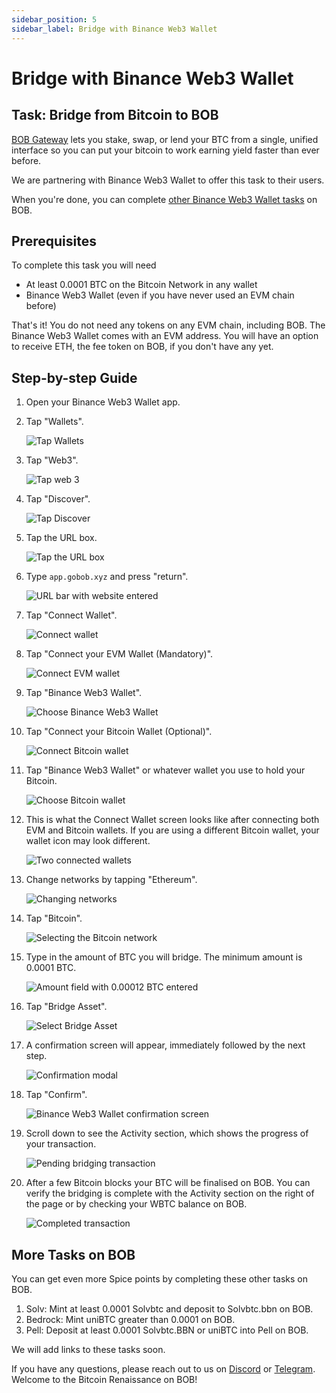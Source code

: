 ```yaml
---
sidebar_position: 5
sidebar_label: Bridge with Binance Web3 Wallet
---
```


# Bridge with Binance Web3 Wallet

## Task: Bridge from Bitcoin to BOB

[BOB Gateway](https://app.gobob.xyz) lets you stake, swap, or lend your BTC from a single, unified interface so you can put your bitcoin to work earning yield faster than ever before.

We are partnering with Binance Web3 Wallet to offer this task to their users.

When you're done, you can complete [other Binance Web3 Wallet tasks](#more-tasks-on-bob) on BOB.

## Prerequisites

To complete this task you will need

- At least 0.0001 BTC on the Bitcoin Network in any wallet
- Binance Web3 Wallet (even if you have never used an EVM chain before)

That's it! You do not need any tokens on any EVM chain, including BOB. The Binance Web3 Wallet comes with an EVM address. You will have an option to receive ETH, the fee token on BOB, if you don't have any yet.

## Step-by-step Guide

1. Open your Binance Web3 Wallet app.

1. Tap "Wallets".

   ![Tap Wallets](./images/01-binance-guide.png)

1. Tap "Web3".

   ![Tap web 3](./images/02-binance-guide.png)

1. Tap "Discover".

   ![Tap Discover](./images/03-binance-guide.png)

1. Tap the URL box.

   ![Tap the URL box](./images/04-binance-guide.png)

1. Type `app.gobob.xyz` and press "return".

   ![URL bar with website entered](./images/05-binance-guide.png)

1. Tap "Connect Wallet".

   ![Connect wallet](./images/06-binance-guide.png)

1. Tap "Connect your EVM Wallet (Mandatory)".

   ![Connect EVM wallet](./images/07-binance-guide.png)

1. Tap "Binance Web3 Wallet".

   ![Choose Binance Web3 Wallet](./images/08-binance-guide.png)

1. Tap "Connect your Bitcoin Wallet (Optional)".

   ![Connect Bitcoin wallet](./images/09-binance-guide.png)

1. Tap "Binance Web3 Wallet" or whatever wallet you use to hold your Bitcoin.

   ![Choose Bitcoin wallet](./images/10-binance-guide.png)

1. This is what the Connect Wallet screen looks like after connecting both EVM and Bitcoin wallets. If you are using a different Bitcoin wallet, your wallet icon may look different.

   ![Two connected wallets](./images/10b-binance-guide.png)

1. Change networks by tapping "Ethereum".

   ![Changing networks](./images/11-binance-guide.png)

1. Tap "Bitcoin".

   ![Selecting the Bitcoin network](./images/12-binance-guide.png)

1. Type in the amount of BTC you will bridge. The minimum amount is 0.0001 BTC.

   ![Amount field with 0.00012 BTC entered](./images/13-binance-guide.png)

1. Tap "Bridge Asset".

   ![Select Bridge Asset](./images/14-binance-guide.png)

1. A confirmation screen will appear, immediately followed by the next step.

   ![Confirmation modal](./images/15-binance-guide.png)

1. Tap "Confirm".

   ![Binance Web3 Wallet confirmation screen](./images/16-binance-guide.png)

1. Scroll down to see the Activity section, which shows the progress of your transaction.

   ![Pending bridging transaction](./images/17-binance-guide.png)

1. After a few Bitcoin blocks your BTC will be finalised on BOB. You can verify the bridging is complete with the Activity section on the right of the page or by checking your WBTC balance on BOB.

   ![Completed transaction](./images/18-binance-guide.png)

## More Tasks on BOB

You can get even more Spice points by completing these other tasks on BOB.

<!-- TODO: Add links to other tasks -->

1. Solv: Mint at least 0.0001 Solvbtc and deposit to Solvbtc.bbn on BOB.
1. Bedrock: Mint uniBTC greater than 0.0001 on BOB.
1. Pell: Deposit at least 0.0001 Solvbtc.BBN or uniBTC into Pell on BOB.

We will add links to these tasks soon.

If you have any questions, please reach out to us on [Discord](https://discord.gg/gobob) or [Telegram](https://t.me/+CyIcLW2nfaFlNDc1). Welcome to the Bitcoin Renaissance on BOB!
